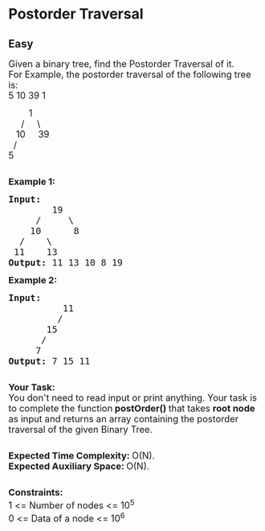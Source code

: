 # Postorder Traversal
## Easy
<div class="problem-statement" style="user-select: auto;">
                <p style="user-select: auto;"></p><p style="user-select: auto;"><span style="font-size: 18px; user-select: auto;">Given a binary tree, find the Postorder Traversal of it.<br style="user-select: auto;">
For Example, the postorder traversal of the following tree is: </span><br style="user-select: auto;">
<span style="font-size: 18px; user-select: auto;">5 10 39 1</span></p>

<p style="user-select: auto;"><span style="font-size: 18px; user-select: auto;">&nbsp; &nbsp; &nbsp; &nbsp; 1<br style="user-select: auto;">
&nbsp; &nbsp;&nbsp; / &nbsp; &nbsp; \<br style="user-select: auto;">
&nbsp;&nbsp; 10&nbsp;&nbsp;&nbsp;&nbsp;&nbsp;39<br style="user-select: auto;">
&nbsp; /<br style="user-select: auto;">
5</span></p>

<p dir="ltr" style="user-select: auto;"><br style="user-select: auto;">
<span style="font-size: 18px; user-select: auto;"><strong style="user-select: auto;">Example 1:</strong></span></p>

<pre style="user-select: auto;"><span style="font-size: 18px; user-select: auto;"><strong style="user-select: auto;">Input:
</strong>        19
 &nbsp; &nbsp;&nbsp;/&nbsp;&nbsp;&nbsp;&nbsp; \
 &nbsp; &nbsp;10&nbsp;&nbsp; &nbsp; &nbsp;8
  /&nbsp; &nbsp; \
 11&nbsp;  &nbsp;13
<strong style="user-select: auto;">Output: </strong>11 13 10 8 19<strong style="user-select: auto;">
</strong></span></pre>

<p dir="ltr" style="user-select: auto;"><span style="font-size: 18px; user-select: auto;"><strong style="user-select: auto;">Example 2:</strong></span></p>

<pre style="user-select: auto;"><span style="font-size: 18px; user-select: auto;"><strong style="user-select: auto;">Input:
</strong>&nbsp; &nbsp; &nbsp; &nbsp; &nbsp; 11
 &nbsp;&nbsp; &nbsp; &nbsp; &nbsp;/
 &nbsp; &nbsp; &nbsp; 15
 &nbsp; &nbsp; &nbsp;/
 &nbsp; &nbsp; 7
<strong style="user-select: auto;">Output:</strong> 7 15 11
</span></pre>

<p style="user-select: auto;"><br style="user-select: auto;">
<strong style="user-select: auto;"><span style="font-size: 18px; user-select: auto;">Your Task:</span></strong><br style="user-select: auto;">
<span style="font-size: 18px; user-select: auto;">You don't need to read input or print anything. Your task is to complete the function</span><span style="font-size: 18px; user-select: auto;"><strong style="user-select: auto;"> postOrder()&nbsp;</strong>that takes <strong style="user-select: auto;">root&nbsp;node </strong>as input and returns an array containing the postorder traversal of the given Binary Tree.</span></p>

<p style="user-select: auto;"><br style="user-select: auto;">
<span style="font-size: 18px; user-select: auto;"><strong style="user-select: auto;">Expected Time Complexity:&nbsp;</strong>O(N).<br style="user-select: auto;">
<strong style="user-select: auto;">Expected Auxiliary Space:&nbsp;</strong>O(N).</span></p>

<p style="user-select: auto;"><br style="user-select: auto;">
<span style="font-size: 18px; user-select: auto;"><strong style="user-select: auto;">Constraints:</strong><br style="user-select: auto;">
1 &lt;= Number of nodes &lt;= 10<sup style="user-select: auto;">5</sup><br style="user-select: auto;">
0 &lt;= Data of a node &lt;= 10<sup style="user-select: auto;">6</sup></span></p>

<p dir="ltr" style="user-select: auto;">&nbsp;</p>
 <p style="user-select: auto;"></p>
            </div>
